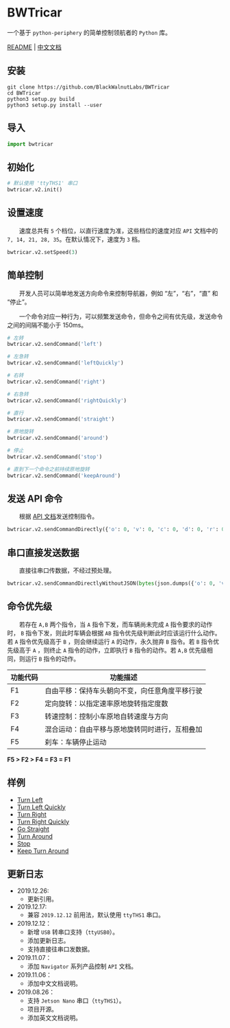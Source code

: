 # BWTricar

一个基于 `python-periphery` 的简单控制领航者的 `Python` 库。

[README](README.md) | [中文文档](README_zh.md)

## 安装

``` shell
git clone https://github.com/BlackWalnutLabs/BWTricar
cd BWTricar
python3 setup.py build
python3 setup.py install --user
```

## 导入

``` python
import bwtricar
```

## 初始化

``` python
# 默认使用 'ttyTHS1' 串口
bwtricar.v2.init()
```

## 设置速度

&emsp;&emsp;速度总共有 `5` 个档位，以直行速度为准，这些档位的速度对应 `API` 文档中的 `7, 14, 21, 28, 35`。在默认情况下，速度为 `3` 档。

``` python
bwtricar.v2.setSpeed(3)
```

## 简单控制

&emsp;&emsp;开发人员可以简单地发送方向命令来控制导航器，例如 “左”，“右”，“直” 和 “停止”。

&emsp;&emsp;一个命令对应一种行为，可以频繁发送命令，但命令之间有优先级，发送命令之间的间隔不能小于 150ms。

``` python
# 左转
bwtricar.v2.sendCommand('left')

# 左急转
bwtricar.v2.sendCommand('leftQuickly')

# 右转
bwtricar.v2.sendCommand('right')

# 右急转
bwtricar.v2.sendCommand('rightQuickly')

# 直行
bwtricar.v2.sendCommand('straight')

# 原地旋转
bwtricar.v2.sendCommand('around')

# 停止
bwtricar.v2.sendCommand('stop')

# 直到下一个命令之前持续原地旋转
bwtricar.v2.sendCommand('keepAround')
```

## 发送 API 命令

&emsp;&emsp;根据 [API 文档](docs/api_doc.pdf)发送控制指令。

``` python
bwtricar.v2.sendCommandDirectly({'o': 0, 'v': 0, 'c': 0, 'd': 0, 'r': 0, 'a': 0})
```

## 串口直接发送数据

&emsp;&emsp;直接往串口传数据，不经过预处理。

``` python
bwtricar.v2.sendCommandDirectlyWithoutJSON(bytes(json.dumps({'o': 0, 'v': 0, 'c': 0, 'd': 0, 'r': 0, 'a': 0}), encoding="utf8"))
```

## 命令优先级

&emsp;&emsp;若存在 `A,B` 两个指令，当 `A` 指令下发，而车辆尚未完成 `A` 指令要求的动作时， `B` 指令下发，则此时车辆会根据 `AB` 指令优先级判断此时应该运行什么动作。若 `A` 指令优先级高于 `B` ，则会继续运行 `A` 的动作，永久抛弃 `B` 指令。若 `B` 指令优先级高于 `A` ，则终止 `A` 指令的动作，立即执行 `B` 指令的动作。若 `A,B` 优先级相同，则运行 `B` 指令的动作。

|  功能代码   | 功能描述  |
|  ----  | ----  |
| F1  | 自由平移：保持车头朝向不变，向任意角度平移行驶 |
| F2  | 定向旋转：以指定速率原地旋转指定度数 |
| F3  | 转速控制：控制小车原地自转速度与方向 |
| F4  | 混合运动：自由平移与原地旋转同时进行，互相叠加 |
| F5  | 刹车：车辆停止运动 |

**F5 > F2 > F4 = F3 = F1**

## 样例

* [Turn Left](sample/left.py)
* [Turn Left Quickly](sample/leftQuickly.py)
* [Turn Right](sample/right.py)
* [Turn Right Quickly](sample/rightQuickly.py)
* [Go Straight](sample/straight.py)
* [Turn Around](sample/around.py)
* [Stop](sample/stop.py)
* [Keep Turn Around](sample/keepAround.py)

## 更新日志

* 2019.12.26:
    * 更新引用。
* 2019.12.17:
    * 兼容 `2019.12.12` 前用法，默认使用 `ttyTHS1` 串口。
* 2019.12.12：
    * 新增 `USB` 转串口支持（`ttyUSB0`）。
    * 添加更新日志。
    * 支持直接往串口发数据。
* 2019.11.07：
    * 添加 `Navigator` 系列产品控制 `API` 文档。
* 2019.11.06：
    * 添加中文文档说明。
* 2019.08.26：
    * 支持 `Jetson Nano` 串口（`ttyTHS1`）。
    * 项目开源。
    * 添加英文文档说明。